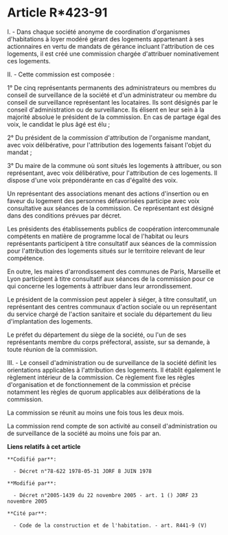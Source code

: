# Article R*423-91

I. - Dans chaque société anonyme de coordination d'organismes d'habitations à loyer modéré gérant des logements appartenant à
ses actionnaires en vertu de mandats de gérance incluant l'attribution de ces logements, il est créé une commission chargée
d'attribuer nominativement ces logements.

II. - Cette commission est composée :

1° De cinq représentants permanents des administrateurs ou membres du conseil de surveillance de la société et d'un
administrateur ou membre du conseil de surveillance représentant les locataires. Ils sont désignés par le conseil
d'administration ou de surveillance. Ils élisent en leur sein à la majorité absolue le président de la commission. En cas de
partage égal des voix, le candidat le plus âgé est élu ;

2° Du président de la commission d'attribution de l'organisme mandant, avec voix délibérative, pour l'attribution des
logements faisant l'objet du mandat ;

3° Du maire de la commune où sont situés les logements à attribuer, ou son représentant, avec voix délibérative, pour
l'attribution de ces logements. Il dispose d'une voix prépondérante en cas d'égalité des voix.

Un représentant des associations menant des actions d'insertion ou en faveur du logement des personnes défavorisées participe
avec voix consultative aux séances de la commission. Ce représentant est désigné dans des conditions prévues par décret.

Les présidents des établissements publics de coopération intercommunale compétents en matière de programme local de l'habitat
ou leurs représentants participent à titre consultatif aux séances de la commission pour l'attribution des logements situés
sur le territoire relevant de leur compétence.

En outre, les maires d'arrondissement des communes de Paris, Marseille et Lyon participent à titre consultatif aux séances de
la commission pour ce qui concerne les logements à attribuer dans leur arrondissement.

Le président de la commission peut appeler à siéger, à titre consultatif, un représentant des centres communaux d'action
sociale ou un représentant du service chargé de l'action sanitaire et sociale du département du lieu d'implantation des
logements.

Le préfet du département du siège de la société, ou l'un de ses représentants membre du corps préfectoral, assiste, sur sa
demande, à toute réunion de la commission.

III. - Le conseil d'administration ou de surveillance de la société définit les orientations applicables à l'attribution des
logements. Il établit également le règlement intérieur de la commission. Ce règlement fixe les règles d'organisation et de
fonctionnement de la commission et précise notamment les règles de quorum applicables aux délibérations de la commission.

La commission se réunit au moins une fois tous les deux mois.

La commission rend compte de son activité au conseil d'administration ou de surveillance de la société au moins une fois par
an.

**Liens relatifs à cet article**

	**Codifié par**:

	  - Décret n°78-622 1978-05-31 JORF 8 JUIN 1978

	**Modifié par**:

	  - Décret n°2005-1439 du 22 novembre 2005 - art. 1 () JORF 23 novembre 2005

	**Cité par**:

	  - Code de la construction et de l'habitation. - art. R441-9 (V)

